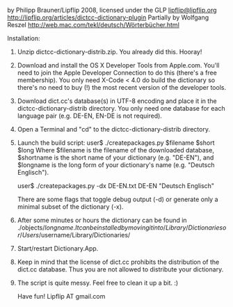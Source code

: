 by Philipp Brauner/Lipflip 2008, licensed under the GLP
   lipflip@lipflip.org
   http://lipflip.org/articles/dictcc-dictionary-plugin
Partially by Wolfgang Reszel
   http://web.mac.com/tekl/deutsch/Wörterbücher.html

Installation:
1. Unzip dictcc-dictionary-distrib.zip. You already did this. Hooray!
2. Download and install the OS X Developer Tools from Apple.com.
   You'll need to join the Apple Developer Connection to do this (there's a
   free membership). You only need X-Code < 4.0 do build the dictionary so
   there's no need to buy (!) the most recent version of the developer tools.
3. Download dict.cc's database(s) in UTF-8 encoding and place it in the
   dictcc-dictionary-distrib directory.
   You only need one database for each language pair (e.g. DE-EN, EN-DE is not
   required).
4. Open a Terminal and "cd" to the dictcc-dictionary-distrib directory.
5. Launch the build script:
   user$ ./createpackages.py $filename $short $long
   Where $filename is the filename of the downloaded database, $shortname
   is the short name of your dictionary (e.g. "DE-EN"), and $longname is the
   long form of your dictionary's name (e.g. "Deutsch Englisch").
   
   user$ ./createpackages.py -dx DE-EN.txt DE-EN "Deutsch Englisch"
   
   There are some flags that toggle debug output (-d) or generate only a
   minimal subset of the dictionary (-x).
6. After some minutes or hours the dictionary can be found in
   ./objects/$longname.
   It can be installed by moving it into /Library/Dictionaries or
   /Users/$username/Library/Dictionaries/
7. Start/restart Dictionary.App.
8. Keep in mind that the license of dict.cc prohibits the distribution of the
   dict.cc database. Thus you are not allowed to distribute your dictionary.
9. The script is quite messy. Feel free to clean it up a bit. :) 


   Have fun!  Lipflip AT gmail.com
